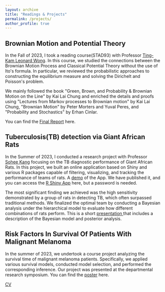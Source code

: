 ```yaml
---
layout: archive
title: "Readings & Projects"
permalink: /projects/
author_profile: true
---
```




## Brownian Motion and Potential Theory

In the Fall of 2023, I took a reading course(STAD93) with Professor [Ting-Kam Leonard Wong](https://tkl-wong.github.io/). In this course, we studied the connections between the Brownian Motion Process and Classical Potential Theory without the use of Ito's formula. In particular, we reviewed the probabilistic approaches to constructing the equilibrium measure and solving the Dirichelt and Poisson's problem.

We mainly followed the book "Green, Brown, and Probability & Brownian Motion on the Line" by Kai Lai Chung and enriched the details and proofs using "Lectures from Markov processes to Brownian motion" by Kai Lai Chung, "Brownian Motion" by Peter Morters and Yuval Peres, and "Probability and Stochastics" by Erhan Cinlar.

You can find the [Final Report](https://drive.google.com/file/d/1g8M4aukgWw_k6JTmAyS6Y0rr6ilOPLHH/view?usp=sharing) here.

## Tuberculosis(TB) detection via Giant African Rats

In the Summer of 2023, I conducted a research project with Professor [Sohee Kang](https://www.utsc.utoronto.ca/cms/sohee-kang) focusing on the TB diagnostic performance of Giant African Rats. In this project, we built an online application based on Shiny and various R packages capable of filtering, visualizing, and tracking the performance of teams of rats. A [demo](https://drive.google.com/file/d/13HQGJQM-h1snqKF-OwME89MrlssLZHW7/view?usp=drive_link) of the App. We have published it, and you can access the [R Shiny App](https://1rsgc6-junjie-ma.shinyapps.io/Rats_Analysis/) here, but a password is needed. 

The most significant finding we achieved was the high sensitivity demonstrated by a group of rats in detecting TB, which often surpassed traditional methods. We finalized the optimal team by conducting a Bayesian analysis under the hierarchical model to evaluate how different combinations of rats perform. This is a short [presentation ](https://drive.google.com/file/d/1rLnwr87u92Mz6TfxCd0RHPCZQJYJOCek/view?usp=drive_link) that includes a description of the Bayesian model and posterior analysis.

## Risk Factors In Survival Of Patients With Malignant Melanoma

In the summer of 2023, we undertook a course project analyzing the survival time of malignant melanoma patients. Specifically, we applied various survival models, conducted model selection, and performed the corresponding inference. Our project was presented at the departmental research symposium. You can find the [poster](https://drive.google.com/file/d/1loJy33I2JkznKMyrwYrDsPd_f8Z04SjP/view?usp=drive_link) here.

[CV](assets/MAT1510_FinalProject.pdf)


